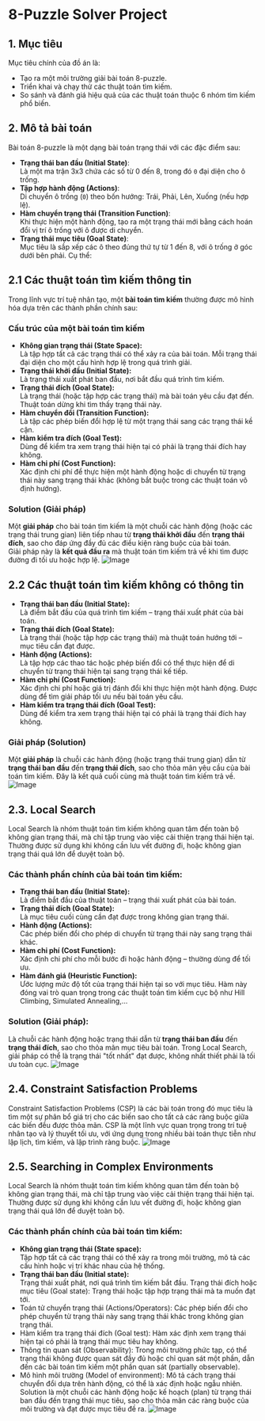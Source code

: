 # 8-Puzzle Solver Project
## 1. Mục tiêu
Mục tiêu chính của đồ án là:
- Tạo ra một môi trường giải bài toán 8-puzzle.
- Triển khai và chạy thử các thuật toán tìm kiếm.
- So sánh và đánh giá hiệu quả của các thuật toán thuộc 6 nhóm tìm kiếm phổ biến.
## 2. Mô tả bài toán
Bài toán 8-puzzle là một dạng bài toán trạng thái với các đặc điểm sau:
- **Trạng thái ban đầu (Initial State)**:  
  Là một ma trận 3x3 chứa các số từ 0 đến 8, trong đó `0` đại diện cho ô trống.
- **Tập hợp hành động (Actions)**:  
  Di chuyển ô trống (`0`) theo bốn hướng: Trái, Phải, Lên, Xuống (nếu hợp lệ).
- **Hàm chuyển trạng thái (Transition Function)**:  
  Khi thực hiện một hành động, tạo ra một trạng thái mới bằng cách hoán đổi vị trí ô trống với ô được di chuyển.
- **Trạng thái mục tiêu (Goal State)**:  
  Mục tiêu là sắp xếp các ô theo đúng thứ tự từ 1 đến 8, với ô trống ở góc dưới bên phải. Cụ thể:
## 2.1 Các thuật toán tìm kiếm thông tin
Trong lĩnh vực trí tuệ nhân tạo, một **bài toán tìm kiếm** thường được mô hình hóa dựa trên các thành phần chính sau:
### Cấu trúc của một bài toán tìm kiếm
- **Không gian trạng thái (State Space):**  
  Là tập hợp tất cả các trạng thái có thể xảy ra của bài toán. Mỗi trạng thái đại diện cho một cấu hình hợp lệ trong quá trình giải.
- **Trạng thái khởi đầu (Initial State):**  
  Là trạng thái xuất phát ban đầu, nơi bắt đầu quá trình tìm kiếm.
- **Trạng thái đích (Goal State):**  
  Là trạng thái (hoặc tập hợp các trạng thái) mà bài toán yêu cầu đạt đến. Thuật toán dừng khi tìm thấy trạng thái này.
- **Hàm chuyển đổi (Transition Function):**  
  Là tập các phép biến đổi hợp lệ từ một trạng thái sang các trạng thái kề cận.
- **Hàm kiểm tra đích (Goal Test):**  
  Dùng để kiểm tra xem trạng thái hiện tại có phải là trạng thái đích hay không.
- **Hàm chi phí (Cost Function):**  
  Xác định chi phí để thực hiện một hành động hoặc di chuyển từ trạng thái này sang trạng thái khác (không bắt buộc trong các thuật toán vô định hướng).
### Solution (Giải pháp)
Một **giải pháp** cho bài toán tìm kiếm là một chuỗi các hành động (hoặc các trạng thái trung gian) liên tiếp nhau từ **trạng thái khởi đầu** đến **trạng thái đích**, sao cho đáp ứng đầy đủ các điều kiện ràng buộc của bài toán.  
Giải pháp này là **kết quả đầu ra** mà thuật toán tìm kiếm trả về khi tìm được đường đi tối ưu hoặc hợp lệ.
![Image](https://github.com/user-attachments/assets/48f4cc9e-3d21-49b2-b2b3-aaf21153a468)
## 2.2 Các thuật toán tìm kiếm không có thông tin
- **Trạng thái ban đầu (Initial State):**  
  Là điểm bắt đầu của quá trình tìm kiếm – trạng thái xuất phát của bài toán.
- **Trạng thái đích (Goal State):**  
  Là trạng thái (hoặc tập hợp các trạng thái) mà thuật toán hướng tới – mục tiêu cần đạt được.
- **Hành động (Actions):**  
  Là tập hợp các thao tác hoặc phép biến đổi có thể thực hiện để di chuyển từ trạng thái hiện tại sang trạng thái kế tiếp.
- **Hàm chi phí (Cost Function):**  
  Xác định chi phí hoặc giá trị đánh đổi khi thực hiện một hành động. Được dùng để tìm giải pháp tối ưu nếu bài toán yêu cầu.
- **Hàm kiểm tra trạng thái đích (Goal Test):**  
  Dùng để kiểm tra xem trạng thái hiện tại có phải là trạng thái đích hay không.
### Giải pháp (Solution)
Một **giải pháp** là chuỗi các hành động (hoặc trạng thái trung gian) dẫn từ **trạng thái ban đầu** đến **trạng thái đích**, sao cho thỏa mãn yêu cầu của bài toán tìm kiếm. Đây là kết quả cuối cùng mà thuật toán tìm kiếm trả về.
![Image](https://github.com/user-attachments/assets/25682b96-c22b-4f3c-a716-0f6996cedf89)
## 2.3. Local Search
Local Search là nhóm thuật toán tìm kiếm không quan tâm đến toàn bộ không gian trạng thái, mà chỉ tập trung vào việc cải thiện trạng thái hiện tại. Thường được sử dụng khi không cần lưu vết đường đi, hoặc không gian trạng thái quá lớn để duyệt toàn bộ.
###  Các thành phần chính của bài toán tìm kiếm:
- **Trạng thái ban đầu (Initial State):**  
  Là điểm bắt đầu của thuật toán – trạng thái xuất phát của bài toán.
- **Trạng thái đích (Goal State):**  
  Là mục tiêu cuối cùng cần đạt được trong không gian trạng thái.
- **Hành động (Actions):**  
  Các phép biến đổi cho phép di chuyển từ trạng thái này sang trạng thái khác.
- **Hàm chi phí (Cost Function):**  
  Xác định chi phí cho mỗi bước đi hoặc hành động – thường dùng để tối ưu.
- **Hàm đánh giá (Heuristic Function):**  
  Ước lượng mức độ tốt của trạng thái hiện tại so với mục tiêu. Hàm này đóng vai trò quan trọng trong các thuật toán tìm kiếm cục bộ như Hill Climbing, Simulated Annealing,...
### Solution (Giải pháp):
Là chuỗi các hành động hoặc trạng thái dẫn từ **trạng thái ban đầu** đến **trạng thái đích**, sao cho thỏa mãn mục tiêu bài toán. Trong Local Search, giải pháp có thể là trạng thái "tốt nhất" đạt được, không nhất thiết phải là tối ưu toàn cục.
![Image](https://github.com/user-attachments/assets/b7416e34-5971-4240-ab22-87d5ffc9a214)
## 2.4. Constraint Satisfaction Problems
Constraint Satisfaction Problems (CSP) là các bài toán trong đó mục tiêu là tìm một sự phân bổ giá trị cho các biến sao cho tất cả các ràng buộc giữa các biến đều được thỏa mãn. CSP là một lĩnh vực quan trọng trong trí tuệ nhân tạo và lý thuyết tối ưu, với ứng dụng trong nhiều bài toán thực tiễn như lập lịch, tìm kiếm, và lập trình ràng buộc.
![Image](https://github.com/user-attachments/assets/4a463e48-7e59-42e8-9235-062f7e2a53c7)
## 2.5. Searching in Complex Environments
Local Search là nhóm thuật toán tìm kiếm không quan tâm đến toàn bộ không gian trạng thái, mà chỉ tập trung vào việc cải thiện trạng thái hiện tại. Thường được sử dụng khi không cần lưu vết đường đi, hoặc không gian trạng thái quá lớn để duyệt toàn bộ.
###  Các thành phần chính của bài toán tìm kiếm:
- **Không gian trạng thái (State space):**  
  Tập hợp tất cả các trạng thái có thể xảy ra trong môi trường, mô tả các cấu hình hoặc vị trí khác nhau của hệ thống.
- **Trạng thái ban đầu (Initial state):**  
  Trạng thái xuất phát, nơi quá trình tìm kiếm bắt đầu.
Trạng thái đích hoặc mục tiêu (Goal state): Trạng thái hoặc tập hợp trạng thái mà ta muốn đạt tới.
- Toán tử chuyển trạng thái (Actions/Operators): Các phép biến đổi cho phép chuyển từ trạng thái này sang trạng thái khác trong không gian trạng thái.
- Hàm kiểm tra trạng thái đích (Goal test): Hàm xác định xem trạng thái hiện tại có phải là trạng thái mục tiêu hay không.
- Thông tin quan sát (Observability): Trong môi trường phức tạp, có thể trạng thái không được quan sát đầy đủ hoặc chỉ quan sát một phần, dẫn đến các bài toán tìm kiếm một phần quan sát (partially observable).
- Mô hình môi trường (Model of environment): Mô tả cách trạng thái chuyển đổi dựa trên hành động, có thể là xác định hoặc ngẫu nhiên. Solution là một chuỗi các hành động hoặc kế hoạch (plan) từ trạng thái ban đầu đến trạng thái mục tiêu, sao cho thỏa mãn các ràng buộc của môi trường và đạt được mục tiêu đề ra.
![Image](https://github.com/user-attachments/assets/ec6cfeee-7c15-47d0-a75f-bd036fdbb00b)


